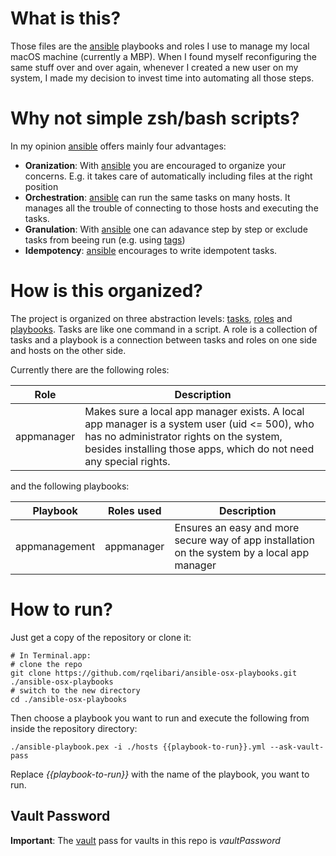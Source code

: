# What is this?
Those files are the [ansible][1] playbooks and roles I use to manage my local
macOS machine (currently a MBP).
When I found myself reconfiguring the same stuff over and over again, whenever
I created a new user on my system, I made my decision to invest time into
automating all those steps.

[1]: http://docs.ansible.com/ansible/index.html
[2]: http://docs.ansible.com/ansible/playbooks_tags.html

# Why not simple zsh/bash scripts?
In my opinion [ansible][1] offers mainly four advantages:

- **Oranization**: With [ansible][1] you are encouraged to organize your concerns. E.g. it takes
			       care of automatically including files at the right position
- **Orchestration**: [ansible][1] can run the same tasks on many hosts. It manages
				     all the trouble of connecting to those hosts and executing
				     the tasks.
- **Granulation**: With [ansible][1] one can adavance step by step or exclude tasks from beeing
			       run (e.g. using [tags][2])
- **Idempotency**: [ansible][1] encourages to write idempotent tasks.

# How is this organized?
The project is organized on three abstraction levels: [tasks][3], [roles][4] and [playbooks][5].
Tasks are like one command in a script. A role is a collection of tasks and a playbook is a
connection between tasks and roles on one side and hosts on the other side.

Currently there are the following roles:

|Role         |Description                                                                                                                                                                                                  |
|-------------|-------------------------------------------------------------------------------------------------------------------------------------------------------------------------------------------------------------|
|appmanager   |Makes sure a local app manager exists. A local app manager is a system user (uid <= 500), who has no administrator rights on the system, besides installing those apps, which do not need any special rights.|

and the following playbooks:

|Playbook     |Roles used          |Description                                                                                 |
|-------------|--------------------|--------------------------------------------------------------------------------------------|
|appmanagement|appmanager          |Ensures an easy and more secure way of app installation on the system by a local app manager|

[3]: http://docs.ansible.com/ansible/playbooks_intro.html#tasks-list
[4]: http://docs.ansible.com/ansible/playbooks_roles.html
[5]: http://docs.ansible.com/ansible/playbooks_intro.html

# How to run?
Just get a copy of the repository or clone it:

    # In Terminal.app:
    # clone the repo
    git clone https://github.com/rqelibari/ansible-osx-playbooks.git ./ansible-osx-playbooks
    # switch to the new directory
    cd ./ansible-osx-playbooks

Then choose a playbook you want to run and execute the following from inside the repository directory:

    ./ansible-playbook.pex -i ./hosts {{playbook-to-run}}.yml --ask-vault-pass

Replace *{{playbook-to-run}}* with the name of the playbook, you want to run.

## Vault Password
**Important**: The [vault][6] pass for vaults in this repo is *vaultPassword*

[6]: http://docs.ansible.com/ansible/playbooks_vault.html